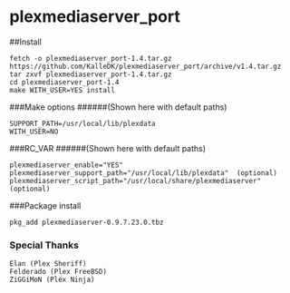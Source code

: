 plexmediaserver_port
====================

##Install

```no-highlight
fetch -o plexmediaserver_port-1.4.tar.gz https://github.com/KalleDK/plexmediaserver_port/archive/v1.4.tar.gz
tar zxvf plexmediaserver_port-1.4.tar.gz
cd plexmediaserver_port-1.4
make WITH_USER=YES install
```

###Make options
######(Shown here with default paths)

```no-highlight
SUPPORT_PATH=/usr/local/lib/plexdata
WITH_USER=NO
```

###RC_VAR
######(Shown here with default paths)

```no-highlight
plexmediaserver_enable="YES"
plexmediaserver_support_path="/usr/local/lib/plexdata"  (optional)
plexmediaserver_script_path="/usr/local/share/plexmediaserver" (optional)
```

###Package install

```no-highlight
pkg_add plexmediaserver-0.9.7.23.0.tbz
```

### Special Thanks
```no-highlight
Elan (Plex Sheriff)
Felderado (Plex FreeBSD)
ZiGGiMoN (Plex Ninja)
```
